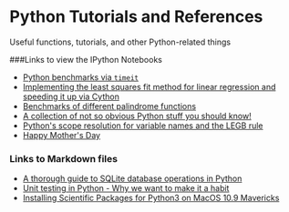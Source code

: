 Python Tutorials and References
================

Useful functions, tutorials, and other Python-related things


###Links to view the IPython Notebooks

- [Python benchmarks via `timeit`](http://nbviewer.ipython.org/github/rasbt/python_reference/blob/master/benchmarks/timeit_tests.ipynb?create=1)
- [Implementing the least squares fit method for linear regression and speeding it up via Cython](http://nbviewer.ipython.org/github/rasbt/python_reference/blob/master/benchmarks/cython_least_squares.ipynb?create=1)  
- [Benchmarks of different palindrome functions](http://nbviewer.ipython.org/github/rasbt/python_reference/blob/master/benchmarks/palindrome_timeit.ipynb?create=1)  
- [A collection of not so obvious Python stuff you should know!](http://nbviewer.ipython.org/github/rasbt/python_reference/blob/master/not_so_obvious_python_stuff.ipynb?create=1)  
- [Python's scope resolution for variable names and the LEGB rule](http://nbviewer.ipython.org/github/rasbt/python_reference/blob/master/tutorials/scope_resolution_legb_rule.ipynb?create=1)
- [Happy Mother's Day](http://nbviewer.ipython.org/github/rasbt/python_reference/blob/master/funstuff/happy_mothers_day.ipynb?create=1)

### Links to Markdown files
- [A thorough guide to SQLite database operations in Python](./sqlite3_howto/README.md)
- [Unit testing in Python - Why we want to make it a habit](./tutorials/unit_testing.md)
- [Installing Scientific Packages for Python3 on MacOS 10.9 Mavericks](./tutorials/installing_scientific_packages.md)
